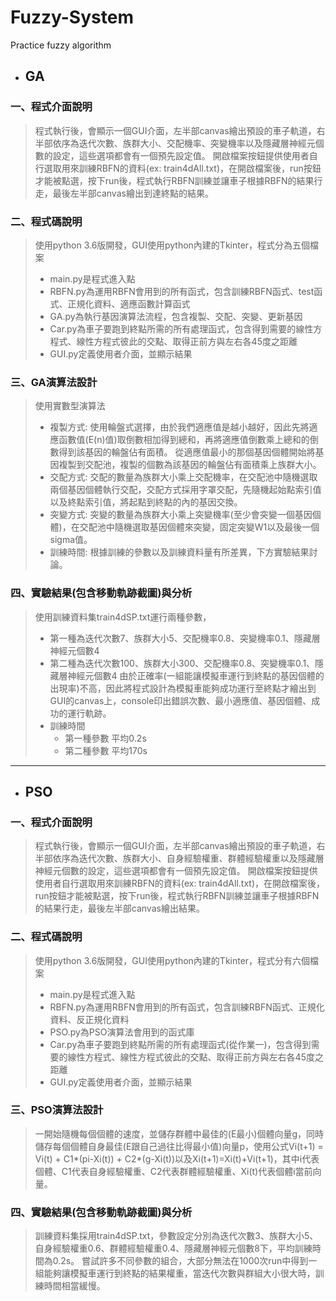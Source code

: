 # Fuzzy-System
Practice fuzzy algorithm

* ## GA
### 一、程式介面說明
>程式執行後，會顯示一個GUI介面，左半部canvas繪出預設的車子軌道，右半部依序為迭代次數、族群大小、交配機率、突變機率以及隱藏層神經元個數的設定，這些選項都會有一個預先設定值。
>開啟檔案按鈕提供使用者自行選取用來訓練RBFN的資料(ex: train4dAll.txt)，在開啟檔案後，run按鈕才能被點選，按下run後，程式執行RBFN訓練並讓車子根據RBFN的結果行走，最後左半部canvas繪出到達終點的結果。
 
### 二、程式碼說明
>使用python 3.6版開發，GUI使用python內建的Tkinter，程式分為五個檔案
>* main.py是程式進入點
>* RBFN.py為運用RBFN會用到的所有函式，包含訓練RBFN函式、test函式、正規化資料、適應函數計算函式
>* GA.py為執行基因演算法流程，包含複製、交配、突變、更新基因
>* Car.py為車子要跑到終點所需的所有處理函式，包含得到需要的線性方程式、線性方程式彼此的交點、取得正前方與左右各45度之距離
>* GUI.py定義使用者介面，並顯示結果

### 三、GA演算法設計
>使用實數型演算法
>* 複製方式: 
>使用輪盤式選擇，由於我們適應值是越小越好，因此先將適應函數值(E(n)值)取倒數相加得到總和，再將適應值倒數乘上總和的倒數得到該基因的輪盤佔有面積。
>從適應值最小的那個基因個體開始將基因複製到交配池，複製的個數為該基因的輪盤佔有面積乘上族群大小。
>* 交配方式: 
>交配的數量為族群大小乘上交配機率，在交配池中隨機選取兩個基因個體執行交配，交配方式採用字罩交配，先隨機起始點索引值以及終點索引值，將起點到終點的內的基因交換。
>* 突變方式: 
>突變的數量為族群大小乘上突變機率(至少會突變一個基因個體)，在交配池中隨機選取基因個體來突變，固定突變W1以及最後一個sigma值。
>* 訓練時間:
>根據訓練的參數以及訓練資料量有所差異，下方實驗結果討論。
  
### 四、實驗結果(包含移動軌跡截圖)與分析
>使用訓練資料集train4dSP.txt運行兩種參數，
>* 第一種為迭代次數7、族群大小5、交配機率0.8、突變機率0.1、隱藏層神經元個數4
>* 第二種為迭代次數100、族群大小300、交配機率0.8、突變機率0.1、隱藏層神經元個數4
>由於正確率(一組能讓模擬車運行到終點的基因個體的出現率)不高，因此將程式設計為模擬車能夠成功運行至終點才繪出到GUI的canvas上，console印出錯誤次數、最小適應值、基因個體、成功的運行軌跡。
>* 訓練時間
>    * 第一種參數	平均0.2s
>    * 第二種參數	平均170s

---------------------------------------------------------------------------------------------------------------------

* ## PSO
### 一、程式介面說明
> 程式執行後，會顯示一個GUI介面，左半部canvas繪出預設的車子軌道，右半部依序為迭代次數、族群大小、自身經驗權重、群體經驗權重以及隱藏層神經元個數的設定，這些選項都會有一個預先設定值。
>開啟檔案按鈕提供使用者自行選取用來訓練RBFN的資料(ex: train4dAll.txt)，在開啟檔案後，run按鈕才能被點選，按下run後，程式執行RBFN訓練並讓車子根據RBFN的結果行走，最後左半部canvas繪出結果。

### 二、程式碼說明
>使用python 3.6版開發，GUI使用python內建的Tkinter，程式分有六個檔案
>* main.py是程式進入點
>* RBFN.py為運用RBFN會用到的所有函式，包含訓練RBFN函式、正規化資料、反正規化資料
>* PSO.py為PSO演算法會用到的函式庫
>* Car.py為車子要跑到終點所需的所有處理函式(從作業一)，包含得到需要的線性方程式、線性方程式彼此的交點、取得正前方與左右各45度之距離
>* GUI.py定義使用者介面，並顯示結果
 
### 三、PSO演算法設計
>一開始隨機每個個體的速度，並儲存群體中最佳的(E最小)個體向量g，同時儲存每個個體自身最佳(E跟自己過往比得最小值)向量p，使用公式Vi(t+1) = Vi(t) + C1*(pi-Xi(t)) + C2*(g-Xi(t))以及Xi(t+1)=Xi(t)+Vi(t+1)，其中i代表個體、C1代表自身經驗權重、C2代表群體經驗權重、Xi(t)代表個體i當前向量。

### 四、實驗結果(包含移動軌跡截圖)與分析
>訓練資料集採用train4dSP.txt，參數設定分別為迭代次數3、族群大小5、自身經驗權重0.6、群體經驗權重0.4、隱藏層神經元個數8下，平均訓練時間為0.2s。 
嘗試許多不同參數的組合，大部分無法在1000次run中得到一組能夠讓模擬車運行到終點的結果權重，當迭代次數與群組大小很大時，訓練時間相當緩慢。

